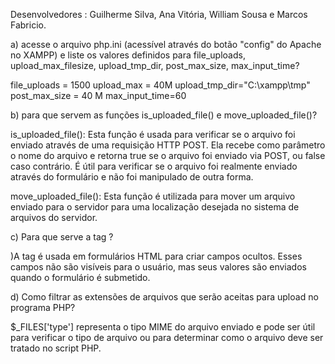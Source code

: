 Desenvolvedores : Guilherme Silva, Ana Vitória, William Sousa e Marcos Fabricio.

a) acesse o arquivo php.ini (acessível através do botão "config" do Apache no XAMPP) e liste os valores definidos para file_uploads, upload_max_filesize, upload_tmp_dir, post_max_size, max_input_time?

file_uploads = 1500
upload_max = 40M
upload_tmp_dir="C:\xampp\tmp"
post_max_size = 40 M
max_input_time=60


b) para que servem as funções is_uploaded_file() e move_uploaded_file()?

is_uploaded_file(): Esta função é usada para verificar 
se o arquivo foi enviado através de uma requisição HTTP POST.
 Ela recebe como parâmetro o nome do arquivo e retorna true 
se o arquivo foi enviado via POST, ou false caso contrário. 
É útil para verificar se o arquivo foi realmente enviado 
através do formulário e não foi manipulado de outra forma.

move_uploaded_file(): Esta função é utilizada para mover um 
arquivo enviado para o servidor para uma localização desejada 
no sistema de arquivos do servidor. 




c) Para que serve a tag <input type="hidden">?

)A tag <input type="hidden"> é usada em formulários HTML para 
criar campos ocultos. Esses campos não são visíveis para o 
usuário, mas seus valores são enviados quando o formulário 
é submetido.



d) Como filtrar as extensões de arquivos que serão aceitas para upload no programa PHP?

$_FILES['type'] representa o tipo MIME do arquivo enviado e 
pode ser útil para verificar o tipo de arquivo ou para determinar
 como o arquivo deve ser tratado no script PHP.
